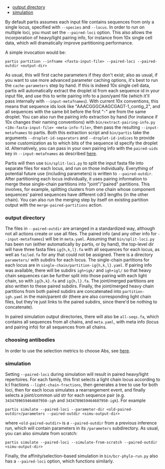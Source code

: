   - [output directory](#output-directory)
  - [simulation](#simulation)

By default partis assumes each input file contains sequences from only a single locus, specified with `--species` and `--locus`.
In order to run on multiple loci, you must set the `--paired-loci` option.
This also allows the incorporation of heavy/light pairing info, for instance from 10x single cell data, which will dramatically improve partitioning performance.

A simple invocation would be:
```
partis partition --infname <fasta-input-file> --paired-loci --paired-outdir <output-dir>
```
As usual, this will first cache parameters if they don't exist; also as usual, if you want to use more advanced parameter caching options, it's best to run the `cache-parameters` step by hand.
If this is indeed 10x single cell data, partis will automatically extract the droplet id from each sequence id in your input file, and use this to write pairing info to a json/yaml file (which it'll pass internally with `--input-metafnames`).
With current 10x conventions, this means that sequence ids look like "AAACGGGCAAGCGAGT-1_contig_2", and all sequences with the same bit before the first "-" are from the same droplet.
You can also run the pairing info extraction by hand (for instance if 10x changes their naming conventions) with `bin/extract-pairing-info.py <10x-fasta-input-file> <meta-info-file>`, then pass the resulting `--input-metafnames` to partis.
Both this extraction script and `bin/partis` take the arguments `--droplet-id-separators` and `--droplet-id-indices` to provide some customization as to which bits of the sequence id specify the droplet id.
Alternatively, you can pass in your own pairing info with the `paired-uids` key in `--input-metafnames` as described [here](subcommands.md#input-meta-info).

Partis will then use `bin/split-loci.py` to split the input fasta file into separate files for each locus, and run on those individually.
Everything of potential future use (including parameters) is written to `--paired-outdir`.
After partitioning each locus individually, it uses pairing information to merge these single-chain partitions into "joint"/"paired" partitions.
This involves, for example, splitting clusters from one chain whose component sequences' paired sequences have different cdr3 lengths (in the other chain).
You can also run the merging step by itself on existing partition output with the `merge-paired-partitions` action.

### output directory

The files in `--paired-outdir` are arranged in a standardized way, although not all actions create or use all files.
The paired info (and any other info for `--input-metafnames`) will be in `meta.yaml`.
Assuming that `bin/split-loci.py` has been run (either automatically by partis, or by hand), the top-level dir will have three fasta files `ig{h,k,l}.fa` with all sequences for each locus, as well as `failed.fa` for any that could not be assigned.
There is a directory `parameters/` with subdirs for each locus.
The single-chain partitions for each locus are in `single-chain/partition-ig{h,k,l}.yaml`.
If pairing info was available, there will be subdirs `igh+igk/` and `igh+igl/` so that heavy chain sequences can be further split into those pairing with each light chain, so with `ig{h,k}.fa` and `ig{h,l}.fa`.
The joint/merged partitions are also written to these paired subdirs.
Finally, the joint/merged heavy chain partitions from both paired subdirs are concatenated into `partition-igh.yaml` in the main/parent dir (there are also corresponding light chain files, but they're just links to the paired subdirs, since there'd be nothing to concatenate).

In paired simulation output directories, there will also be `all-seqs.fa`, which contains all sequences from all chains, and `meta.yaml`, with meta info (locus and pairing info) for all sequences from all chains.

### choosing antibodies

In order to use the selection metrics to choose Abs, see [here](subcommands.md#choosing-antibodies).

### simulation

Setting `--paired-loci` during simulation will result in paired heavy/light repertoires.
For each family, this first selects a light chain locus according to k:l fractions `--light-chain-fractions`, then generates a tree to use for both loci, then for each locus simulates a rearrangement event, and finally selects a joint/common uid str for each sequence pair (e.g. `3434789659464607950-igh` and `3434789659464607950-igk`).
For example
```
partis simulate --paired-loci --parameter-dir <old-paired-outdir>/parameters --paired-outdir <simu-output-dir>
```
where `<old-paired-outdir>` is a `--paired-outdir` from a previous inference run, which will contain parameters in its `/parameters` subdirectory.
As usual, you can also simulate from scratch:
```
partis simulate --paired-loci --simulate-from-scratch --paired-outdir <simu-output-dir>
```
Finally, the affinity/selection-based simulation in `bin/bcr-phylo-run.py` also has a `--paired-loci` option, which functions similarly.
